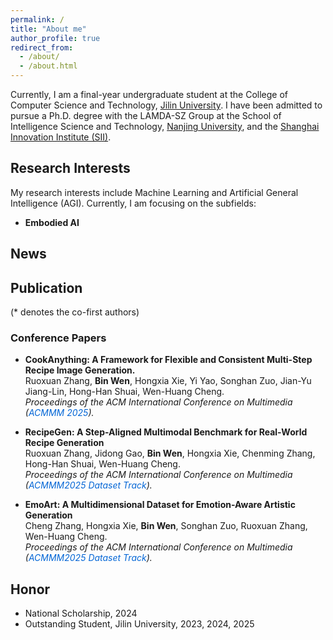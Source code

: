 ```yaml
---
permalink: /
title: "About me"
author_profile: true
redirect_from: 
  - /about/
  - /about.html
---
```


Currently, I am a final-year undergraduate student at the College of Computer Science and Technology, [Jilin University](https://www.jlu.edu.cn/). I have been admitted to pursue a Ph.D. degree with the LAMDA-SZ Group at the School of Intelligence Science and Technology, [Nanjing University](https://www.nju.edu.cn/), and the [Shanghai Innovation Institute (SII)](https://www.sii.edu.cn/main.htm).

## Research Interests
My research interests include Machine Learning and Artificial General Intelligence (AGI). Currently, I am focusing on the subfields:
- **Embodied AI**

## News



<a name="publications"></a>

## Publication
(* denotes the co-first authors)

### Conference Papers
- **CookAnything: A Framework for Flexible and Consistent Multi-Step Recipe Image Generation.**  
Ruoxuan Zhang, **Bin Wen**, Hongxia Xie, Yi Yao, Songhan Zuo, Jian-Yu Jiang-Lin, Hong-Han Shuai, Wen-Huang Cheng.  
*Proceedings of the ACM International Conference on Multimedia (<span style="color: #0366d6">ACMMM 2025</span>).*

- **RecipeGen: A Step-Aligned Multimodal Benchmark for Real-World Recipe Generation**  
Ruoxuan Zhang, Jidong Gao, **Bin Wen**, Hongxia Xie, Chenming Zhang, Hong-Han Shuai, Wen-Huang Cheng.  
*Proceedings of the ACM International Conference on Multimedia (<span style="color: #0366d6">ACMMM2025 Dataset Track</span>).*

- **EmoArt: A Multidimensional Dataset for Emotion-Aware Artistic Generation**  
Cheng Zhang, Hongxia Xie, **Bin Wen**, Songhan Zuo, Ruoxuan Zhang, Wen-Huang Cheng.  
*Proceedings of the ACM International Conference on Multimedia (<span style="color: #0366d6">ACMMM2025 Dataset Track</span>).*

<!-- ### Journal Papers


### Other Papers -->

<!-- - **Step Back to Leap Forward: Self-Backtracking for Boosting Reasoning of Language Models.** [[PDF]](https://www.arxiv.org/pdf/2502.04404) [[Webpage]](assets/self-backtracking/index.html)  
**Xiao-Wen Yang**, Xuan-Yi Zhu, Wen-Da Wei, Ding-Chu Zhang, Jie-Jing Shao, Zhi Zhou, Lan-Zhe Guo, Yu-Feng Li.  
*Preprint, 2025.* -->


## Honor
- National Scholarship, 2024
- Outstanding Student, Jilin University, 2023, 2024, 2025

<!-- ## Academic Service -->
<!-- Reviewer for:
- AAAI 2024, 2025
- ICLR 2024, 2025
- ICML 2024, 2025
- NeurIPS 2023, 2024
- ACL Rolling Review 2024 -->

<!-- Meta Reviewer for IJCAI 2025 -->